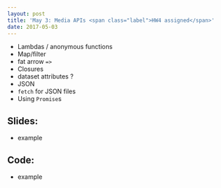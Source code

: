 ```yaml
---
layout: post
title: 'May 3: Media APIs <span class="label">HW4 assigned</span>'
date: 2017-05-03
---
```


- Lambdas / anonymous functions
- Map/filter
- fat arrow `=>`
- Closures
- dataset attributes ?
- JSON
- `fetch` for JSON files
- Using `Promise`s

<!--more-->

## Slides:
- example

## Code:
- example

